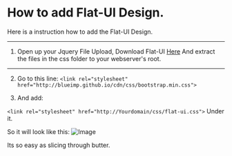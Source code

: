 # How to add Flat-UI Design.
Here is a instruction how to add the Flat-UI Design.
***
1. Open up your Jquery File Upload,
Download Flat-UI [Here](https://github.com/designmodo/Flat-UI)
And extract the files in the css folder to your webserver's root.
***
2. Go to this line: 
`<link rel="stylesheet" href="http://blueimp.github.io/cdn/css/bootstrap.min.css">`


3. And add: 



`<link rel="stylesheet" href="http://Yourdomain/css/flat-ui.css">` Under it.


 So it will look like this:
![Image](http://uploaddit.tk/Afb/2013/06/15/Liv1fYQODy.png)

Its so easy as slicing through butter.